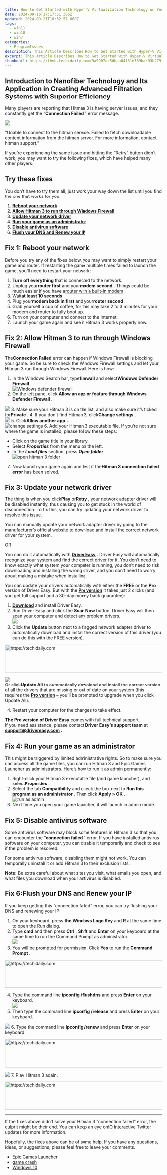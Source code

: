 ```yaml
---
title: How to Get Started with Hyper-V Virtualization Technology on Your Windows 10 System
date: 2024-09-16T17:17:51.365Z
updated: 2024-09-21T18:32:57.868Z
tags:
  - win11
  - win10
  - win7
categories:
  - ProgramIssues
description: This Article Describes How to Get Started with Hyper-V Virtualization Technology on Your Windows 10 System
excerpt: This Article Describes How to Get Started with Hyper-V Virtualization Technology on Your Windows 10 System
thumbnail: https://thmb.techidaily.com/9a9907ac5dbaa04f31e369bac93b279f477635cd1d417e1d02f2db8686c1981a.jpg
---
```


## Introduction to Nanofiber Technology and Its Application in Creating Advanced Filtration Systems with Superior Efficiency

Many players are reporting that Hitman 3 is having server issues, and they constantly get the “**Connection Failed** ” error message.

![](https://images.drivereasy.com/wp-content/uploads/2021/01/connection-failed-1200x675.png)

 “Unable to connect to the hitman service. Failed to fetch downloadable content information from the hitman server. For more information, contact hitman support.”

 If you’re experiencing the same issue and hitting the “Retry” button didn’t work, you may want to try the following fixes, which have helped many other players.

## Try these fixes

 You don’t have to try them all; just work your way down the list until you find the one that works for you.

1. **[Reboot your network](https://tools.techidaily.com/drivereasy/download/)**
2. **[Allow Hitman 3 to run through Windows Firewall](https://tools.techidaily.com/drivereasy/download/)**
3. **[Update your network driver](https://tools.techidaily.com/drivereasy/download/)**
4. **[Run your game as an administrator](https://tools.techidaily.com/drivereasy/download/)**
5. **[Disable antivirus software](https://tools.techidaily.com/drivereasy/download/)**
6. **[Flush your DNS and Renew your IP](https://tools.techidaily.com/drivereasy/download/)**

## Fix 1: Reboot your network

 Before you try any of the fixes below, you may want to simply restart your game and router. If restarting the game multiple times failed to launch the game, you’ll need to restart your network:

1. **Turn off everything** that is connected to the network.
2. Unplug your**router first** and your**modem second** . Things could be much easier if you have a[router with a built-in modem](https://www.amazon.com/NETGEAR-Nighthawk-C7000-Compatible-Providers-including/dp/B0781Z5PCL/?tag=drivereasycom-20) .
3. Wait**at least 10 seconds** .
4. Plug your**modem back in first** and your**router second** .
5. Grab yourself a cup of coffee, for this may take 2 to 3 minutes for your modem and router to fully boot up.
6. Turn on your computer and connect to the Internet.
7. Launch your game again and see if Hitman 3 works properly now.

## Fix 2: Allow Hitman 3 to run through Windows Firewall

 The**Connection Failed** error can happen if Windows Firewall is blocking your game. So be sure to check the Windows Firewall settings and let your Hitman 3 run through Windows Firewall. Here is how:

1. In the Windows Search bar, type**firewall** and select**Windows Defender Firewall** .  
![Windows defender firewall](https://images.drivereasy.com/wp-content/uploads/2021/01/Windows-firewall.jpg)
2. On the left pane, click **Allow an app or feature through Windows Defender Firewall** .  

![](https://images.drivereasy.com/wp-content/uploads/2021/01/allow-app.jpg)
3. Make sure your Hitman 3 is on the list, and also make sure it’s ticked for**Private** .
4. If you don’t find Hitman 3, click**Change settings** .  
![](https://images.drivereasy.com/wp-content/uploads/2021/01/change-settings.jpg)
5. Click**Allow another app…**  
![change settings](https://images.drivereasy.com/wp-content/uploads/2021/01/allow-another-app.jpg)
6. Add your Hitman 3 executable file. If you’re not sure where the game is installed, please follow these steps:  

   * Click on the game title in your library.  
   * Select _**Properties**_ from the menu on the left.  
   * In the _**Local files**_ section, press _**Open folder**_ .  
   ![open hitman 3 folder](https://images.drivereasy.com/wp-content/uploads/2021/01/Open-folders.png)
7. Now launch your game again and test if the**Hitman 3 connection failed error** has been solved.

## Fix 3: Update your network driver

 The thing is when you click**Play** or**Retry** , your network adapter driver will be disabled instantly, thus causing you to get stuck in the world of disconnection. To fix this, you can try updating your network driver to resolve this issue.

 You can manually update your network adapter driver by going to the manufacturer’s official website to download and install the correct network driver for your system.

OR

 You can do it automatically with **[Driver Easy](https://tools.techidaily.com/drivereasy/download/)**  . Driver Easy will automatically recognize your system and find the correct driver for it. You don’t need to know exactly what system your computer is running, you don’t need to risk downloading and installing the wrong driver, and you don’t need to worry about making a mistake when installing.

 You can update your drivers automatically with either the **FREE** or the **Pro** version of Driver Easy. But with the **[Pro version](https://tools.techidaily.com/drivereasy/download/)**  it takes just 2 clicks (and you get full support and a 30-day money back guarantee):

1. **[Download](https://tools.techidaily.com/drivereasy/download/)**  and install Driver Easy.
2. Run Driver Easy and click the **Scan Now** button. Driver Easy will then scan your computer and detect any problem drivers.  
![](https://images.drivereasy.com/wp-content/uploads/2020/12/Scan-now-1.jpg)
3. Click the **Update** button next to a flagged network adapter driver to automatically download and install the correct version of this driver (you can do this with the FREE version).  

<!-- affiliate ads begin -->
<a href="https://appsumo.8odi.net/c/5597632/2075461/7443" target="_top" id="2075461">
  <img src="//a.impactradius-go.com/display-ad/7443-2075461" border="0" alt="https://techidaily.com" width="728" height="90"/>
</a>
<img height="0" width="0" src="https://appsumo.8odi.net/i/5597632/2075461/7443" style="position:absolute;visibility:hidden;" border="0" />
<!-- affiliate ads end -->

![](https://images.drivereasy.com/wp-content/uploads/2020/10/update-network-adapter-driver.jpg)  
 Or click**Update All** to automatically download and install the correct version of all the drivers that are missing or out of date on your system (this requires the **[Pro version](https://tools.techidaily.com/drivereasy/download/)**  – you’ll be prompted to upgrade when you click Update All).

4. Restart your computer for the changes to take effect.

**The Pro version of Driver Easy** comes with full technical support.  
 If you need assistance, please contact **Driver Easy’s support team** at **[support@drivereasy.com](https://tools.techidaily.com/drivereasy/download/) .**

## Fix 4: Run your game as an administrator

 This might be triggered by limited administrative rights. So to make sure you can access all the game files, you can run Hitman 3 and Epic Games Launcher as administrators. Here’s how to run it as admin permanently:

1. Right-click your Hitman 3 executable file (and game launcher), and select**Properties** .
2. Select the tab **Compatibility** and check the box next to **Run this program as an administrator** . Then click **Apply > OK** .  
![run as admin](https://images.drivereasy.com/wp-content/uploads/2021/01/run-as-admin.jpg)
3. Next time you open your game launcher, it will launch in admin mode.

## Fix 5: Disable antivirus software

 Some antivirus software may block some features in Hitman 3 so that you can encounter the “**connection failed** ” error. If you have installed antivirus software on your computer, you can disable it temporarily and check to see if the problem is resolved.

 For some antivirus software, disabling them might not work. You can temporally uninstall it or add Hitman 3 to their exclusion lists.

**Note:** Be extra careful about what sites you visit, what emails you open, and what files you download when your antivirus is disabled.

## Fix 6:**Flush your DNS and Renew your IP**

 If you keep getting this “connection failed” error, you can try flushing your DNS and renewing your IP:

1. On your keyboard, press **the Windows Logo Key** and **R** at the same time to open the Run dialog.
2. Type **cmd**  and then press **Ctrl** , **Shift**  and **Enter**  on your keyboard at the same time to run the Command Prompt as administrator.  
![](https://images.drivereasy.com/wp-content/uploads/2021/01/Snap8-5.jpg)
3. You will be prompted for permission. Click **Yes** to run the **Command Prompt** .

<!-- affiliate ads begin -->
<a href="https://ephamedtechinc.pxf.io/c/5597632/2137228/26400" target="_top" id="2137228">
  <img src="//a.impactradius-go.com/display-ad/26400-2137228" border="0" alt="https://techidaily.com" width="728" height="90"/>
</a>
<img height="0" width="0" src="https://ephamedtechinc.pxf.io/i/5597632/2137228/26400" style="position:absolute;visibility:hidden;" border="0" />
<!-- affiliate ads end -->

4. Type the command line **ipconfig /flushdns**  and press **Enter**  on your keyboard.  
![](https://images.drivereasy.com/wp-content/uploads/2021/01/Snap9-5.jpg)
5. Then type the command line **ipconfig /release**  and press **Enter**  on your keyboard.  

![](https://images.drivereasy.com/wp-content/uploads/2021/01/Snap11-5.jpg)
6. Type the command line **ipconfig /renew**  and press **Enter**  on your keyboard.  

<!-- affiliate ads begin -->
<a href="https://ephamedtechinc.pxf.io/c/5597632/2137211/26400" target="_top" id="2137211">
  <img src="//a.impactradius-go.com/display-ad/26400-2137211" border="0" alt="https://techidaily.com" width="728" height="90"/>
</a>
<img height="0" width="0" src="https://ephamedtechinc.pxf.io/i/5597632/2137211/26400" style="position:absolute;visibility:hidden;" border="0" />
<!-- affiliate ads end -->

![](https://images.drivereasy.com/wp-content/uploads/2021/01/Snap12-5.jpg)
7. Play Hitman 3 again.

<!-- affiliate ads begin -->
<a href="https://appsumo.8odi.net/c/5597632/2094428/7443" target="_top" id="2094428">
  <img src="//a.impactradius-go.com/display-ad/7443-2094428" border="0" alt="https://techidaily.com" width="728" height="90"/>
</a>
<img height="0" width="0" src="https://appsumo.8odi.net/i/5597632/2094428/7443" style="position:absolute;visibility:hidden;" border="0" />
<!-- affiliate ads end -->

---

 If the fixes above didn’t solve your Hitman 3 “connection failed” error, the culprit might be their end. You can keep an eye on[IO Interactive](https://twitter.com/IOInteractive) Twitter updates for more information.

 Hopefully, the fixes above can be of some help. If you have any questions, ideas, or suggestions, please feel free to leave your comments.

* [Epic Games Launcher](https://tools.techidaily.com/drivereasy/download/)
* [game crash](https://tools.techidaily.com/drivereasy/download/)
* [Windows 10](https://tools.techidaily.com/drivereasy/download/)

<ins class="adsbygoogle"
     style="display:block"
     data-ad-format="autorelaxed"
     data-ad-client="ca-pub-7571918770474297"
     data-ad-slot="1223367746"></ins>

<ins class="adsbygoogle"
     style="display:block"
     data-ad-client="ca-pub-7571918770474297"
     data-ad-slot="8358498916"
     data-ad-format="auto"
     data-full-width-responsive="true"></ins>



